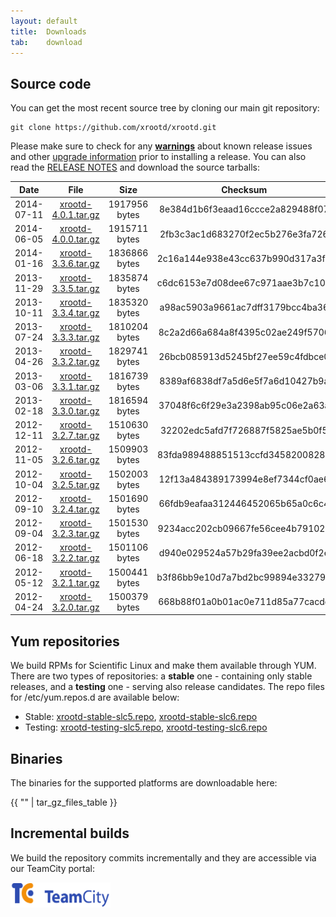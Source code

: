 ```yaml
---
layout: default
title:  Downloads
tab:    download
---
```


Source code
-----------

You can get the most recent source tree by cloning our main git repository:

    git clone https://github.com/xrootd/xrootd.git

Please make sure to check for any [**warnings**](docs.html) about known release
issues and other [upgrade information](docs.html) prior to installing a release.
You can also read the [RELEASE NOTES](download/ReleaseNotes.html) and download
the source tarballs:

|Date      |File                                                       |Size         |Checksum                        |Comment      |
|:--------:|:---------------------------------------------------------:|:-----------:|:------------------------------:|:-----------:|
|2014-07-11|[xrootd-4.0.1.tar.gz](/download/v4.0.1/xrootd-4.0.1.tar.gz)|1917956 bytes|8e384d1b6f3eaad16ccce2a829488f07|Version 4.0.1|
|2014-06-05|[xrootd-4.0.0.tar.gz](/download/v4.0.0/xrootd-4.0.0.tar.gz)|1915711 bytes|2fb3c3ac1d683270f2ec5b276e3fa726|Version 4.0.0|
|2014-01-16|[xrootd-3.3.6.tar.gz](/download/v3.3.6/xrootd-3.3.6.tar.gz)|1836866 bytes|2c16a144e938e43cc637b990d317a3f4|Version 3.3.6|
|2013-11-29|[xrootd-3.3.5.tar.gz](/download/v3.3.5/xrootd-3.3.5.tar.gz)|1835874 bytes|c6dc6153e7d08dee67c971aae3b7c101|Version 3.3.5|
|2013-10-11|[xrootd-3.3.4.tar.gz](/download/v3.3.4/xrootd-3.3.4.tar.gz)|1835320 bytes|a98ac5903a9661ac7dff3179bcc4ba36|Version 3.3.4|
|2013-07-24|[xrootd-3.3.3.tar.gz](/download/v3.3.3/xrootd-3.3.3.tar.gz)|1810204 bytes|8c2a2d66a684a8f4395c02ae249f5706|Version 3.3.3|
|2013-04-26|[xrootd-3.3.2.tar.gz](/download/v3.3.2/xrootd-3.3.2.tar.gz)|1829741 bytes|26bcb085913d5245bf27ee59c4fdbce0|Version 3.3.2|
|2013-03-06|[xrootd-3.3.1.tar.gz](/download/v3.3.1/xrootd-3.3.1.tar.gz)|1816739 bytes|8389af6838df7a5d6e5f7a6d10427b9a|Version 3.3.1|
|2013-02-18|[xrootd-3.3.0.tar.gz](/download/v3.3.0/xrootd-3.3.0.tar.gz)|1816594 bytes|37048f6c6f29e3a2398ab95c06e2a63a|Version 3.3.0|
|2012-12-11|[xrootd-3.2.7.tar.gz](/download/v3.2.7/xrootd-3.2.7.tar.gz)|1510630 bytes|32202edc5afd7f726887f5825ae5b0f5|Version 3.2.7|
|2012-11-05|[xrootd-3.2.6.tar.gz](/download/v3.2.6/xrootd-3.2.6.tar.gz)|1509903 bytes|83fda989488851513ccfd34582008289|Version 3.2.6|
|2012-10-04|[xrootd-3.2.5.tar.gz](/download/v3.2.5/xrootd-3.2.5.tar.gz)|1502003 bytes|12f13a484389173994e8ef7344cf0ae6|Version 3.2.5|
|2012-09-10|[xrootd-3.2.4.tar.gz](/download/v3.2.4/xrootd-3.2.4.tar.gz)|1501690 bytes|66fdb9eafaa312446452065b65a0c6c4|Version 3.2.4|
|2012-09-04|[xrootd-3.2.3.tar.gz](/download/v3.2.3/xrootd-3.2.3.tar.gz)|1501530 bytes|9234acc202cb09667fe56cee4b79102b|Version 3.2.3|
|2012-06-18|[xrootd-3.2.2.tar.gz](/download/v3.2.2/xrootd-3.2.2.tar.gz)|1501106 bytes|d940e029524a57b29fa39ee2acbd0f2e|Version 3.2.2|
|2012-05-12|[xrootd-3.2.1.tar.gz](/download/v3.2.1/xrootd-3.2.1.tar.gz)|1500441 bytes|b3f86bb9e10d7a7bd2bc99894e332794|Version 3.2.1|
|2012-04-24|[xrootd-3.2.0.tar.gz](/download/v3.2.0/xrootd-3.2.0.tar.gz)|1500379 bytes|668b88f01a0b01ac0e711d85a77cacdd|Version 3.2.0|

Yum repositories
----------------

We build RPMs for Scientific Linux and make them available through YUM. There
are two types of repositories: a **stable** one - containing only stable
releases, and a **testing** one - serving also release candidates. The repo
files for /etc/yum.repos.d are available below:

* Stable: 
  [xrootd-stable-slc5.repo](/binaries/xrootd-stable-slc5.repo),
  [xrootd-stable-slc6.repo](/binaries/xrootd-stable-slc6.repo)
* Testing:
  [xrootd-testing-slc5.repo](/binaries/xrootd-testing-slc5.repo),
  [xrootd-testing-slc6.repo](/binaries/xrootd-testing-slc6.repo)

Binaries
--------

The binaries for the supported platforms are downloadable here:

{{ "" | tar_gz_files_table }}

Incremental builds
------------------
We build the repository commits incrementally and they are accessible via our
TeamCity portal:

<a href="https://teamcity-dss.cern.ch:8443/guestLogin.html?guest=1">
<img src="images/logo_teamcity.gif" alt="TeamCity logo" width="160" height="40" />
</a>
